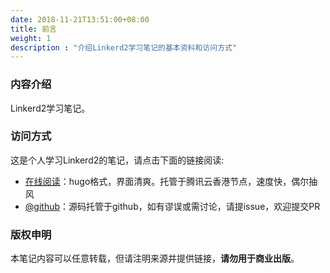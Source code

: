 ```yaml
---
date: 2018-11-21T13:51:00+08:00
title: 前言
weight: 1
description : "介绍Linkerd2学习笔记的基本资料和访问方式"
---
```


### 内容介绍

Linkerd2学习笔记。

### 访问方式

这是个人学习Linkerd2的笔记，请点击下面的链接阅读:

- [在线阅读](https://skyao.io/learning-linkerd2/)：hugo格式，界面清爽。托管于腾讯云香港节点，速度快，偶尔抽风
- [@github](https://github.com/skyao/learning-linkerd2/)：源码托管于github，如有谬误或需讨论，请提issue，欢迎提交PR

### 版权申明

本笔记内容可以任意转载，但请注明来源并提供链接，**请勿用于商业出版**。


